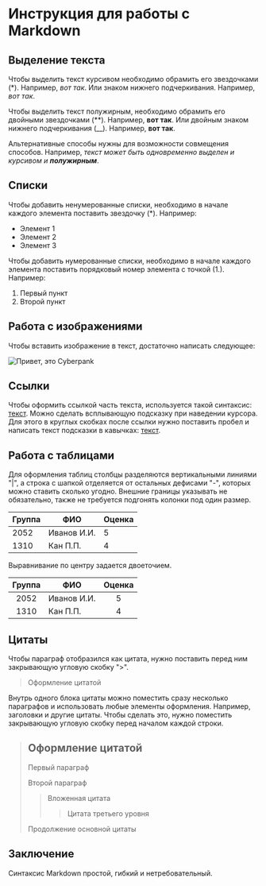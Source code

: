 # Инструкция для работы с Markdown

## Выделение текста

Чтобы выделить текст курсивом необходимо обрамить его звездочками (*). Например, *вот так*. Или знаком нижнего подчеркивания. Например, _вот так_.

Чтобы выделить текст полужирным, необходимо обрамить его двойными звездочками (**). Например, **вот так**. Или двойным знаком нижнего подчеркивания (__). Например, __вот так__.

Альтернативные способы нужны для возможности совмещения способов. Например, _текст может быть одновременно выделен и курсивом и **полужирным**_.

## Списки

Чтобы добавить ненумерованные списки, необходимо в начале каждого элемента поставить звездочку (*). Например:
* Элемент 1
* Элемент 2
* Элемент 3

Чтобы добавить нумерованные списки, необходимо в начале каждого элемента поставить порядковый номер элемента с точкой (1.). Например:
1. Первый пункт
2. Второй пункт

## Работа с изображениями

Чтобы вставить изображение в текст, достаточно написать следующее:

![Привет, это Cyberpank](photomode_18112022_230004.png)

## Ссылки

Чтобы оформить ссылкой часть текста, используется такой синтаксис: [текст](https://ru.wikipedia.org/wiki/Markdown). Можно сделать всплывающую подсказку при наведении курсора. Для этого в круглых скобках после ссылки нужно поставить пробел и написать текст подсказки в кавычках: [текст](https://ru.wikipedia.org/wiki/Markdown "Ссылка на Википедию").


## Работа с таблицами

Для оформления таблиц столбцы разделяются вертикальными линиями "|", а строка с шапкой отделяется от остальных дефисами "-", которых можно ставить сколько угодно. Внешние границы указывать не обязательно, также не требуется подгонять колонки под один размер.

Группа|ФИО|Оценка
-|---|-----
2052|Иванов И.И.|5
1310|Кан П.П.|4

Выравнивание по центру задается двоеточием.

Группа|ФИО|Оценка
:-:|---|:-----:
2052|Иванов И.И.|5
1310|Кан П.П.|4

## Цитаты

Чтобы параграф отобразился как цитата, нужно поставить перед ним закрывающую угловую скобку ">".
> Оформление цитатой

Внутрь одного блока цитаты можно поместить сразу несколько параграфов и использовать любые элементы оформления. Например, заголовки и другие цитаты. Чтобы сделать это, нужно поместить закрывающую угловую скобку перед началом каждой строки.
> ## Оформление цитатой
 > Первый параграф
>
> Второй параграф
>
> > Вложенная цитата
> > > Цитата третьего уровня
>
> Продолжение основной цитаты

## Заключение

Синтаксис Markdown простой, гибкий и нетребовательный.